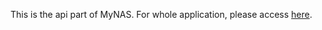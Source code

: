 This is the api part of MyNAS.
For whole application, please access [here](https://hub.docker.com/r/piratetiger/my-nas).